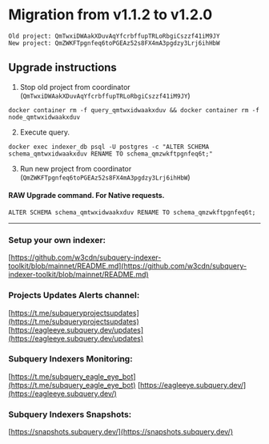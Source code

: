 # Migration from v1.1.2 to v1.2.0
```
Old project: QmTwxiDWAakXDuvAqYfcrbffupTRLoRbgiCszzf41iM9JY
New project: QmZWKFTpgnfeq6toPGEAz52s8FX4mA3pgdzy3Lrj6ihHbW
```


## Upgrade instructions
 1) Stop old project from coordinator (`QmTwxiDWAakXDuvAqYfcrbffupTRLoRbgiCszzf41iM9JY`)

```
docker container rm -f query_qmtwxidwaakxduv && docker container rm -f node_qmtwxidwaakxduv
```

 2) Execute query.

```
docker exec indexer_db psql -U postgres -c "ALTER SCHEMA schema_qmtwxidwaakxduv RENAME TO schema_qmzwkftpgnfeq6t;"

```

 3) Run new project from coordinator (`QmZWKFTpgnfeq6toPGEAz52s8FX4mA3pgdzy3Lrj6ihHbW`)

#### RAW Upgrade command. For Native requests.
`ALTER SCHEMA schema_qmtwxidwaakxduv RENAME TO schema_qmzwkftpgnfeq6t;`


___
### Setup your own indexer:

[https://github.com/w3cdn/subquery-indexer-toolkit/blob/mainnet/README.md](https://github.com/w3cdn/subquery-indexer-toolkit/blob/mainnet/README.md)

### Projects Updates Alerts channel:

[https://t.me/subqueryprojectsupdates](https://t.me/subqueryprojectsupdates) [https://eagleeye.subquery.dev/updates](https://eagleeye.subquery.dev/updates)

### Subquery Indexers Monitoring:

[https://t.me/subquery_eagle_eye_bot](https://t.me/subquery_eagle_eye_bot) [https://eagleeye.subquery.dev/](https://eagleeye.subquery.dev/)


### Subquery Indexers Snapshots:

[https://snapshots.subquery.dev/](https://snapshots.subquery.dev/)
